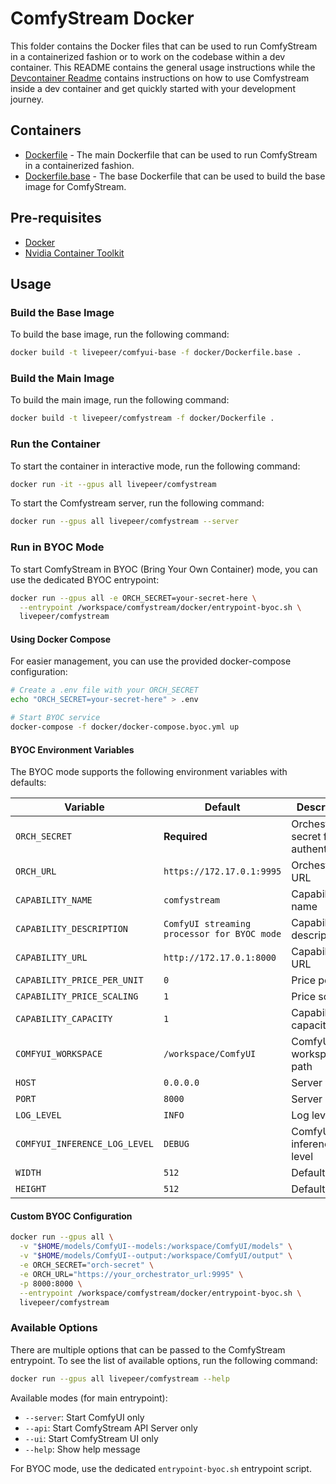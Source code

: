 # ComfyStream Docker

This folder contains the Docker files that can be used to run ComfyStream in a containerized fashion or to work on the codebase within a dev container. This README contains the general usage instructions while the [Devcontainer Readme](../.devcontainer/README.md) contains instructions on how to use Comfystream inside a dev container and get quickly started with your development journey.

## Containers

- [Dockerfile](Dockerfile) - The main Dockerfile that can be used to run ComfyStream in a containerized fashion.
- [Dockerfile.base](Dockerfile.base) - The base Dockerfile that can be used to build the base image for ComfyStream.

## Pre-requisites

- [Docker](https://docs.docker.com/get-docker/)
- [Nvidia Container Toolkit](https://docs.nvidia.com/datacenter/cloud-native/container-toolkit/latest/install-guide.html)

## Usage

### Build the Base Image

To build the base image, run the following command:

```bash
docker build -t livepeer/comfyui-base -f docker/Dockerfile.base .
```

### Build the Main Image

To build the main image, run the following command:

```bash
docker build -t livepeer/comfystream -f docker/Dockerfile .
```

### Run the Container

To start the container in interactive mode, run the following command:

```bash
docker run -it --gpus all livepeer/comfystream
```

To start the Comfystream server, run the following command:

```bash
docker run --gpus all livepeer/comfystream --server
```

### Run in BYOC Mode

To start ComfyStream in BYOC (Bring Your Own Container) mode, you can use the dedicated BYOC entrypoint:

```bash
docker run --gpus all -e ORCH_SECRET=your-secret-here \
  --entrypoint /workspace/comfystream/docker/entrypoint-byoc.sh \
  livepeer/comfystream
```

#### Using Docker Compose

For easier management, you can use the provided docker-compose configuration:

```bash
# Create a .env file with your ORCH_SECRET
echo "ORCH_SECRET=your-secret-here" > .env

# Start BYOC service
docker-compose -f docker/docker-compose.byoc.yml up
```

#### BYOC Environment Variables

The BYOC mode supports the following environment variables with defaults:

| Variable | Default | Description |
|----------|---------|-------------|
| `ORCH_SECRET` | **Required** | Orchestrator secret for authentication |
| `ORCH_URL` | `https://172.17.0.1:9995` | Orchestrator URL |
| `CAPABILITY_NAME` | `comfystream` | Capability name |
| `CAPABILITY_DESCRIPTION` | `ComfyUI streaming processor for BYOC mode` | Capability description |
| `CAPABILITY_URL` | `http://172.17.0.1:8000` | Capability URL |
| `CAPABILITY_PRICE_PER_UNIT` | `0` | Price per unit |
| `CAPABILITY_PRICE_SCALING` | `1` | Price scaling |
| `CAPABILITY_CAPACITY` | `1` | Capability capacity |
| `COMFYUI_WORKSPACE` | `/workspace/ComfyUI` | ComfyUI workspace path |
| `HOST` | `0.0.0.0` | Server host |
| `PORT` | `8000` | Server port |
| `LOG_LEVEL` | `INFO` | Log level |
| `COMFYUI_INFERENCE_LOG_LEVEL` | `DEBUG` | ComfyUI inference log level |
| `WIDTH` | `512` | Default width |
| `HEIGHT` | `512` | Default height |

#### Custom BYOC Configuration

```bash
docker run --gpus all \
  -v "$HOME/models/ComfyUI--models:/workspace/ComfyUI/models" \
  -v "$HOME/models/ComfyUI--output:/workspace/ComfyUI/output" \
  -e ORCH_SECRET="orch-secret" \
  -e ORCH_URL="https://your_orchestrator_url:9995" \
  -p 8000:8000 \
  --entrypoint /workspace/comfystream/docker/entrypoint-byoc.sh \
  livepeer/comfystream
```

### Available Options

There are multiple options that can be passed to the ComfyStream entrypoint. To see the list of available options, run the following command:

```bash
docker run --gpus all livepeer/comfystream --help
```

Available modes (for main entrypoint):
- `--server`: Start ComfyUI only
- `--api`: Start ComfyStream API Server only  
- `--ui`: Start ComfyStream UI only
- `--help`: Show help message

For BYOC mode, use the dedicated `entrypoint-byoc.sh` entrypoint script.
